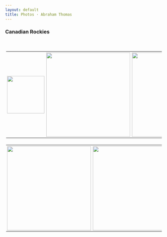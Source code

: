 ```yaml
---
layout: default
title: Photos · Abraham Thomas
---
```


<head>
<style>
table {
  border-collapse: collapse;
}
table, th, td {
  padding: 3px;
  line-height: 0;
}
</style>
</head>

<body>

<h3>Canadian Rockies</h3>
<br/>  

<table>
  <tr>
    <td> <img src="/studio/Lake-Louise.jpg" width="120px"> </td>
    <td> <img src="/studio/Talbot-Lake.jpg" width="270px"> </td>
    <td> <img src="/studio/Mistaya-Canyon.jpg" width="270px"> </td>
  </tr>
</table>

<table>
  <tr>
    <td> <img src="/studio/Mistaya-Bridge.jpg" width="270px"> </td>
    <td> <img src="/studio/Emerald-Lake.jpg" width="270px"> </td>
    <td> <img src="/studio/Maligne-River.jpg" width="120px"> </td>
  </tr>
</table>

<br/>
<br/>

</body>
